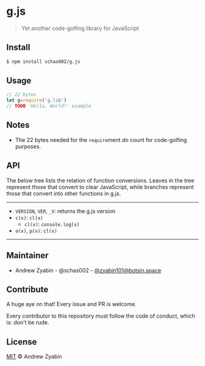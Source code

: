 # g.js

> Yet another code-golfing library for JavaScript

## Install

```sh
$ npm install schas002/g.js
```

## Usage

```javascript
// 22 bytes
let g=require('g.lib')
// TODO 'Hello, World!' example
```

## Notes

- The 22 bytes needed for the `require`ment *do* count for code-golfing purposes.

## API

The below tree lists the relation of function conversions. Leaves in the tree represent those that convert to clear JavaScript, while branches represent those that convert into other functions in g.js.

* * *

- `VERSION`, `VER`, `_V`: returns the g.js version
- `c(x)`: `cl(x)`
	- `cl(x)`: `console.log(x)`
- `o(x)`, `p(x)`: `cl(x)`

* * *

## Maintainer

- Andrew Zyabin - @schas002 - [@zyabin101@botsin.space](https://botsin.space/@zyabin101)

## Contribute

A huge aye on that! Every issue and PR is welcome.

Every contributor to this repository must follow the code of conduct, which is: don't be rude.

## License

[MIT](LICENSE) © Andrew Zyabin
